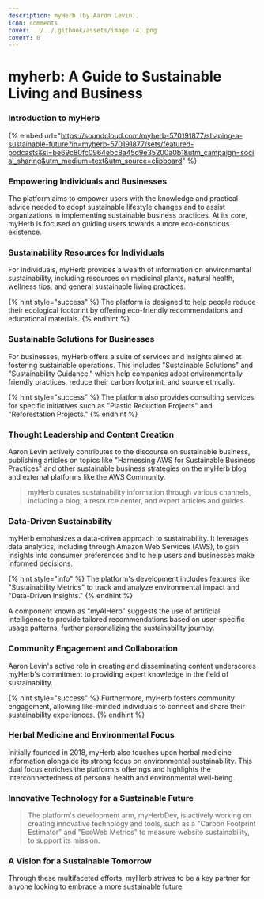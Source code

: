 ```yaml
---
description: myHerb (by Aaron Levin).
icon: comments
cover: ../../.gitbook/assets/image (4).png
coverY: 0
---
```


# myherb: A Guide to Sustainable Living and Business

### **Introduction to myHerb**

{% embed url="https://soundcloud.com/myherb-570191877/shaping-a-sustainable-future?in=myherb-570191877/sets/featured-podcasts&si=be69c80fc0964ebc8a45d9e35200a0b1&utm_campaign=social_sharing&utm_medium=text&utm_source=clipboard" %}

### **Empowering Individuals and Businesses**

The platform aims to empower users with the knowledge and practical advice needed to adopt sustainable lifestyle changes and to assist organizations in implementing sustainable business practices. At its core, myHerb is focused on guiding users towards a more eco-conscious existence.

### **Sustainability Resources for Individuals**

For individuals, myHerb provides a wealth of information on environmental sustainability, including resources on medicinal plants, natural health, wellness tips, and general sustainable living practices.&#x20;

{% hint style="success" %}
The platform is designed to help people reduce their ecological footprint by offering eco-friendly recommendations and educational materials.
{% endhint %}

### **Sustainable Solutions for Businesses**

For businesses, myHerb offers a suite of services and insights aimed at fostering sustainable operations. This includes "Sustainable Solutions" and "Sustainability Guidance," which help companies adopt environmentally friendly practices, reduce their carbon footprint, and source ethically.&#x20;

{% hint style="success" %}
The platform also provides consulting services for specific initiatives such as "Plastic Reduction Projects" and "Reforestation Projects."
{% endhint %}

### **Thought Leadership and Content Creation**

Aaron Levin actively contributes to the discourse on sustainable business, publishing articles on topics like "Harnessing AWS for Sustainable Business Practices" and other sustainable business strategies on the myHerb blog and external platforms like the AWS Community.&#x20;

> myHerb curates sustainability information through various channels, including a blog, a resource center, and expert articles and guides.

### **Data-Driven Sustainability**

myHerb emphasizes a data-driven approach to sustainability. It leverages data analytics, including through Amazon Web Services (AWS), to gain insights into consumer preferences and to help users and businesses make informed decisions.&#x20;

{% hint style="info" %}
The platform's development includes features like "Sustainability Metrics" to track and analyze environmental impact and "Data-Driven Insights."&#x20;
{% endhint %}

A component known as "myAIHerb" suggests the use of artificial intelligence to provide tailored recommendations based on user-specific usage patterns, further personalizing the sustainability journey.

### **Community Engagement and Collaboration**

Aaron Levin's active role in creating and disseminating content underscores myHerb's commitment to providing expert knowledge in the field of sustainability.&#x20;

{% hint style="success" %}
Furthermore, myHerb fosters community engagement, allowing like-minded individuals to connect and share their sustainability experiences.
{% endhint %}

### **Herbal Medicine and Environmental Focus**

Initially founded in 2018, myHerb also touches upon herbal medicine information alongside its strong focus on environmental sustainability. This dual focus enriches the platform's offerings and highlights the interconnectedness of personal health and environmental well-being.

### **Innovative Technology for a Sustainable Future**

> The platform's development arm, myHerbDev, is actively working on creating innovative technology and tools, such as a "Carbon Footprint Estimator" and "EcoWeb Metrics" to measure website sustainability, to support its mission.

### **A Vision for a Sustainable Tomorrow**

Through these multifaceted efforts, myHerb strives to be a key partner for anyone looking to embrace a more sustainable future.
